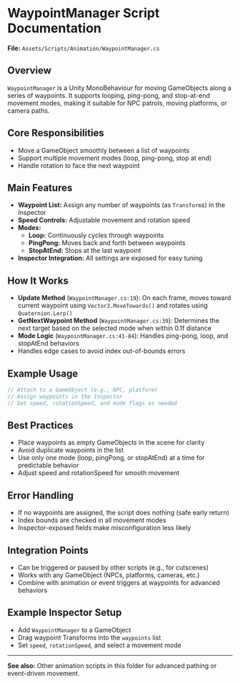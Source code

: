 # WaypointManager Script Documentation

**File:** `Assets/Scripts/Animation/WaypointManager.cs`

## Overview
`WaypointManager` is a Unity MonoBehaviour for moving GameObjects along a series of waypoints. It supports looping, ping-pong, and stop-at-end movement modes, making it suitable for NPC patrols, moving platforms, or camera paths.

## Core Responsibilities
- Move a GameObject smoothly between a list of waypoints
- Support multiple movement modes (loop, ping-pong, stop at end)
- Handle rotation to face the next waypoint

## Main Features
- **Waypoint List:** Assign any number of waypoints (as `Transform`s) in the Inspector
- **Speed Controls:** Adjustable movement and rotation speed
- **Modes:**
  - **Loop:** Continuously cycles through waypoints
  - **PingPong:** Moves back and forth between waypoints
  - **StopAtEnd:** Stops at the last waypoint
- **Inspector Integration:** All settings are exposed for easy tuning

## How It Works
- **Update Method** (`WaypointManager.cs:19`): On each frame, moves toward current waypoint using `Vector3.MoveTowards()` and rotates using `Quaternion.Lerp()`
- **GetNextWaypoint Method** (`WaypointManager.cs:39`): Determines the next target based on the selected mode when within 0.1f distance
- **Mode Logic** (`WaypointManager.cs:41-84`): Handles ping-pong, loop, and stopAtEnd behaviors
- Handles edge cases to avoid index out-of-bounds errors

## Example Usage
```csharp
// Attach to a GameObject (e.g., NPC, platform)
// Assign waypoints in the Inspector
// Set speed, rotationSpeed, and mode flags as needed
```

## Best Practices
- Place waypoints as empty GameObjects in the scene for clarity
- Avoid duplicate waypoints in the list
- Use only one mode (loop, pingPong, or stopAtEnd) at a time for predictable behavior
- Adjust speed and rotationSpeed for smooth movement

## Error Handling
- If no waypoints are assigned, the script does nothing (safe early return)
- Index bounds are checked in all movement modes
- Inspector-exposed fields make misconfiguration less likely

## Integration Points
- Can be triggered or paused by other scripts (e.g., for cutscenes)
- Works with any GameObject (NPCs, platforms, cameras, etc.)
- Combine with animation or event triggers at waypoints for advanced behaviors

## Example Inspector Setup
- Add `WaypointManager` to a GameObject
- Drag waypoint Transforms into the `waypoints` list
- Set `speed`, `rotationSpeed`, and select a movement mode

---
**See also:** Other animation scripts in this folder for advanced pathing or event-driven movement. 